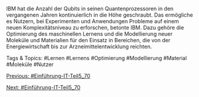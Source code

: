 IBM hat die Anzahl der Qubits in seinen Quantenprozessoren in den vergangenen Jahren kontinuierlich in die Höhe 
geschraubt. Das ermögliche es Nutzern, bei Experimenten und Anwendungen Probleme auf einem neuen 
Komplexitätsniveau zu erforschen, betonte IBM. Dazu gehöre die Optimierung des maschinellen Lernens und die 
Modellierung neuer Moleküle und Materialien für den Einsatz in Bereichen, die von der Energiewirtschaft bis zur 
Arzneimittelentwicklung reichten.

   Tags & Topics:
   #Lernen
   #Lernens
   #Optimierung
   #Modellierung
   #Material
   #Moleküle
   #Nutzer

[Previous: #Einführung-IT-Teil5_70](Einführung-IT-Teil5_70.md)

[Next: #Einführung-IT-Teil5_70](Einführung-IT-Teil5_70.md)